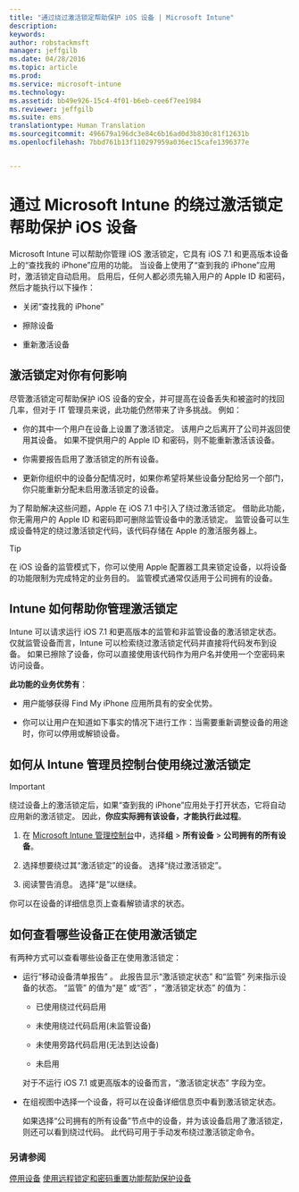 ```yaml
---
title: "通过绕过激活锁定帮助保护 iOS 设备 | Microsoft Intune"
description: 
keywords: 
author: robstackmsft
manager: jeffgilb
ms.date: 04/28/2016
ms.topic: article
ms.prod: 
ms.service: microsoft-intune
ms.technology: 
ms.assetid: bb49e926-15c4-4f01-b6eb-cee6f7ee1984
ms.reviewer: jeffgilb
ms.suite: ems
translationtype: Human Translation
ms.sourcegitcommit: 496679a196dc3e84c6b16ad0d3b830c81f12631b
ms.openlocfilehash: 7bbd761b13f110297959a036ec15cafe1396377e


---
```


# 通过 Microsoft Intune 的绕过激活锁定帮助保护 iOS 设备
Microsoft Intune 可以帮助你管理 iOS 激活锁定，它具有 iOS 7.1 和更高版本设备上的“查找我的 iPhone”应用的功能。 当设备上使用了“查到我的 iPhone”应用时，激活锁定自动启用。 启用后，任何人都必须先输入用户的 Apple ID 和密码，然后才能执行以下操作：

-   关闭“查找我的 iPhone”

-   擦除设备

-   重新激活设备

## 激活锁定对你有何影响
尽管激活锁定可帮助保护 iOS 设备的安全，并可提高在设备丢失和被盗时的找回几率，但对于 IT 管理员来说，此功能仍然带来了许多挑战。 例如：

-   你的其中一个用户在设备上设置了激活锁定。 该用户之后离开了公司并返回使用其设备。 如果不提供用户的 Apple ID 和密码，则不能重新激活该设备。

-   你需要报告启用了激活锁定的所有设备。

-   更新你组织中的设备分配情况时，如果你希望将某些设备分配给另一个部门， 你只能重新分配未启用激活锁定的设备。

为了帮助解决这些问题，Apple 在 iOS 7.1 中引入了绕过激活锁定。 借助此功能，你无需用户的 Apple ID 和密码即可删除监管设备中的激活锁定。 监管设备可以生成设备特定的绕过激活锁定代码，该代码存储在 Apple 的激活服务器上。

> [!TIP]
> 在 iOS 设备的监管模式下，你可以使用 Apple 配置器工具来锁定设备，以将设备的功能限制为完成特定的业务目的。 监管模式通常仅适用于公司拥有的设备。

## Intune 如何帮助你管理激活锁定
Intune 可以请求运行 iOS 7.1 和更高版本的监管和非监管设备的激活锁定状态。 仅就监管设备而言，Intune 可以检索绕过激活锁定代码并直接将代码发布到设备。 如果已擦除了设备，你可以直接使用该代码作为用户名并使用一个空密码来访问设备。

**此功能的业务优势有**：

-   用户能够获得 Find My iPhone 应用所具有的安全优势。

-   你可以让用户在知道如下事实的情况下进行工作：当需要重新调整设备的用途时，你可以停用或解锁设备。

## 如何从 Intune 管理员控制台使用绕过激活锁定
> [!IMPORTANT]
> 绕过设备上的激活锁定后，如果“查到我的 iPhone”应用处于打开状态，它将自动应用新的激活锁定。 因此，**你应实际拥有该设备，才能执行此过程**。

1.  在 [Microsoft Intune 管理控制台](https://manage.microsoft.com)中，选择**组** &gt; **所有设备** &gt; **公司拥有的所有设备**。

2.  选择想要绕过其“激活锁定”的设备。 选择“绕过激活锁定”。

3.  阅读警告消息。 选择“是”以继续。

你可以在设备的详细信息页上查看解锁请求的状态。

## 如何查看哪些设备正在使用激活锁定
有两种方式可以查看哪些设备正在使用激活锁定：

-   运行“移动设备清单报告” 。 此报告显示“激活锁定状态”  和“监管”  列来指示设备的状态。 “监管”  的值为“是”  或“否” ，“激活锁定状态”  的值为：

    -   已使用绕过代码启用

    -   未使用绕过代码启用(未监管设备)

    -   未使用旁路代码启用(无法到达设备)

    -   未启用

    对于不运行 iOS 7.1 或更高版本的设备而言，“激活锁定状态”  字段为空。

-   在组视图中选择一个设备，将可以在设备详细信息页中看到激活锁定状态。

    如果选择“公司拥有的所有设备”节点中的设备，并为该设备启用了激活锁定，则还可以看到绕过代码。 此代码可用于手动发布绕过激活锁定命令。

### 另请参阅
[停用设备](retire-devices-from-microsoft-intune-management.md)
[使用远程锁定和密码重置功能帮助保护设备](use-remote-lock-and-passcode-reset-in-microsoft-intune.md)



<!--HONumber=Jun16_HO4-->


